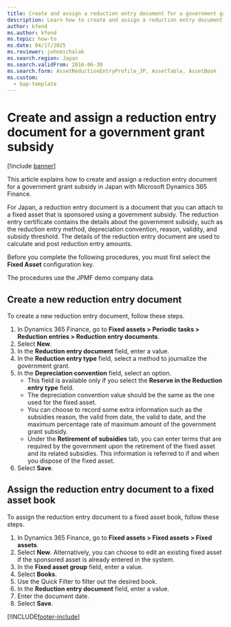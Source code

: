 ```yaml
---
title: Create and assign a reduction entry document for a government grant subsidy
description: Learn how to create and assign a reduction entry document for a government grant subsidy in Japan with Microsoft Dynamics 365 Finance.
author: kfend
ms.author: kfend
ms.topic: how-to
ms.date: 04/17/2025
ms.reviewer: johnmichalak
ms.search.region: Japan
ms.search.validFrom: 2016-06-30
ms.search.form: AssetReductionEntryProfile_JP, AssetTable, AssetBook
ms.custom: 
  - bap-template
---
```


# Create and assign a reduction entry document for a government grant subsidy

[!include [banner](../../includes/banner.md)]

This article explains how to create and assign a reduction entry document for a government grant subsidy in Japan with Microsoft Dynamics 365 Finance.

For Japan, a reduction entry document is a document that you can attach to a fixed asset that is sponsored using a government subsidy. The reduction entry certificate contains the details about the government subsidy, such as the reduction entry method, depreciation convention, reason, validity, and subsidy threshold. The details of the reduction entry document are used to calculate and post reduction entry amounts.

Before you complete the following procedures, you must first select the **Fixed Asset** configuration key.

The procedures use the JPMF demo company data.

## Create a new reduction entry document

To create a new reduction entry document, follow these steps.

1. In Dynamics 365 Finance, go to **Fixed assets \> Periodic tasks \> Reduction entries \> Reduction entry documents**.
1. Select **New**.
1. In the **Reduction entry document** field, enter a value.
1. In the **Reduction entry type** field, select a method to journalize the government grant.  
1. In the **Depreciation convention** field, select an option.
    - This field is available only if you select the **Reserve in the Reduction entry type** field.
    - The depreciation convention value should be the same as the one used for the fixed asset.
    - You can choose to record some extra information such as the subsidies reason, the valid from date, the valid to date, and the maximum percentage rate of maximum amount of the government grant subsidy.
    - Under the **Retirement of subsidies** tab, you can enter terms that are required by the government upon the retirement of the fixed asset and its related subsidies. This information is referred to if and when you dispose of the fixed asset.  
1. Select **Save**.

## Assign the reduction entry document to a fixed asset book

To assign the reduction entry document to a fixed asset book, follow these steps.

1. In Dynamics 365 Finance, go to **Fixed assets \> Fixed assets \> Fixed assets**.
1. Select **New**. Alternatively, you can choose to edit an existing fixed asset if the sponsored asset is already entered in the system.  
1. In the **Fixed asset group** field, enter a value.
1. Select **Books**.
1. Use the Quick Filter to filter out the desired book.
1. In the **Reduction entry document** field, enter a value.
1. Enter the document date.
1. Select **Save**.



[!INCLUDE[footer-include](../../../includes/footer-banner.md)]

